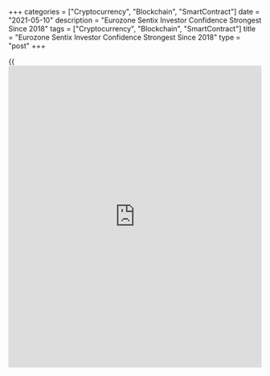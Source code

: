 +++
categories = ["Cryptocurrency", "Blockchain", "SmartContract"]
date = "2021-05-10"
description = "Eurozone Sentix Investor Confidence Strongest Since 2018"
tags = ["Cryptocurrency", "Blockchain", "SmartContract"]
title = "Eurozone Sentix Investor Confidence Strongest Since 2018"
type = "post"
+++

{{<iframe id="large-banner" src="https://www.bounty.group/#slide=15.0" width="100%" height="600" scrolling="no" style="border: 0px solid rgb(216, 221, 230); border-radius: 3px;">}}

Eurozone [investor](https://www.fintechee.com/tutorial-for-forex-trading/investor-mode/) confidence improved to the highest level in more than
three years in May suggesting that the recession caused by the
[coronavirus][1] has been overcome, survey results from Sentix showed on
Monday.

The [investor](https://www.fintechee.com/tutorial-for-forex-trading/investor-mode/) confidence index rose notably to 21.0 in May from 13.1 in
April. The score was the highest since March 2018. The reading was
forecast to climb moderately to 14.0.

Current assessment as well as expectations strengthened in May. The
current situation index came in at 6.3, the highest since May 2019,
versus -6.5 in the previous month.

At the same time, the expectations index hit an all-time high of 36.8 in
May, up from 34.8 a month ago.

This is very unusual and underlines that the very expansive monetary and
fiscal [policy](https://www.fintechee.com/policy/) that has been in place for a year has not failed to have
an effect on the real [economy][2], Sentix said.

However, there are increasing signs that the euro area economy is being
overstimulated, the think tank noted.

The survey showed that the German economy is proving to be
extraordinarily robust despite the ongoing lockdown [policy](https://www.fintechee.com/policy/).

The overall confidence index climbed for the third month in a row to
26.1, the highest since March 2018, from 20.0 in the previous month.

The current conditions index came in at a two-year high of 15.3 versus
4.5 in April. The economic expectations also rose again slightly,
reaching an all-time high of +37.5 points.

For comments and feedback [contact](https://www.playgroundfx.com/contact/): editorial@rtt[news](https://www.letsplayfx.com/blog/forex-news-website/).com

[Economic News][2]

 **What parts of the world are seeing the best (and worst) economic
performances lately? Click[here][3] to check out our [Econ Scorecard][3]
and find out! See up-to-the-moment [ranking](https://www.playgroundfx.com/blog/crypto-exchange-ranking/)s for the best and worst
performers in [GDP][4], [unemployment rate][5], [inflation][6] and much
more.**

   1. www.rtt[news](https://www.letsplayfx.com/blog/forex-news-website/).com/list/coronavirus.aspx
   2. www.rtt[news](https://www.letsplayfx.com/blog/forex-news-website/).com/Content/EconomicNews.aspx
   3. www.rtt[news](https://www.letsplayfx.com/blog/forex-news-website/).com/economic-scorecard/world-rank/unemployment-rate/highest-performance.aspx
   4. www.rtt[news](https://www.letsplayfx.com/blog/forex-news-website/).com/economic-scorecard/world-rank/GDP/highest-performance.aspx
   5. www.rtt[news](https://www.letsplayfx.com/blog/forex-news-website/).com/economic-scorecard/world-rank/unemployment-rate/lowest-performance.aspx
   6. www.rtt[news](https://www.letsplayfx.com/blog/forex-news-website/).com/economic-scorecard/world-rank/CPI/highest-performance.aspx